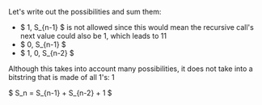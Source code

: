 Let's write out the possibilities and sum them:

<ul>
    <li> $ 1, S_{n-1} $ is not allowed since this would mean the recursive call's next value could also be 1, which leads to 11
    <li> $ 0, S_{n-1} $
    <li> $ 1, 0, S_{n-2} $
</ul>

Although this takes into account many possibilities, it does not take into a bitstring that is made of all 1's: 1

$ S_n = S\_{n-1} + S\_{n-2} + 1 $
